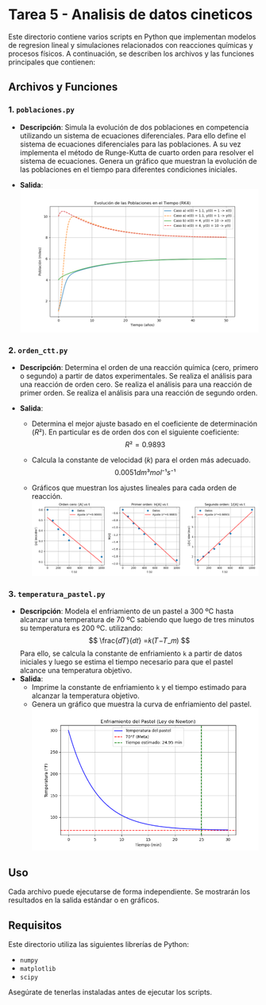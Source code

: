 # Tarea 5 - Analisis de datos cineticos

Este directorio contiene varios scripts en Python que implementan modelos de regresion lineal y simulaciones relacionados con reacciones químicas y procesos físicos. A continuación, se describen los archivos y las funciones principales que contienen:

## Archivos y Funciones

### 1. `poblaciones.py`
- **Descripción**: Simula la evolución de dos poblaciones en competencia utilizando un sistema de ecuaciones diferenciales. Para ello define el sistema de ecuaciones diferenciales para las poblaciones. A su vez implementa el método de Runge-Kutta de cuarto orden para resolver el sistema de ecuaciones. Genera un gráfico que muestran la evolución de las poblaciones en el tiempo para diferentes condiciones iniciales.

- **Salida**:
![Gráfico de EDO](poblaciones.png)

### 2. `orden_ctt.py`
- **Descripción**: Determina el orden de una reacción química (cero, primero o segundo) a partir de datos experimentales. Se realiza el análisis para una reacción de orden cero. Se realiza el análisis para una reacción de primer orden. Se realiza el análisis para una reacción de segundo orden.

- **Salida**: 
  - Determina el mejor ajuste basado en el coeficiente de determinación ($R²$). En particular es de orden dos con el siguiente coeficiente:
  $$
  R² = 0.9893
  $$

  - Calcula la constante de velocidad ($k$) para el orden más adecuado.
  $$
  0.0051 dm³ mol⁻¹ s⁻¹
  $$
  - Gráficos que muestran los ajustes lineales para cada orden de reacción.
  ![Gráfico de EDO](ajuste.png)

### 3. `temperatura_pastel.py`
- **Descripción**: Modela el enfriamiento de un pastel a 300 ºC hasta alcanzar una temperatura de 70 ºC sabiendo que luego de tres minutos su temperatura es 200 ºC. utilizando:
$$
\frac{𝑑𝑇}{𝑑𝑡} =𝑘(𝑇−𝑇_𝑚)
$$
Para ello, se calcula la constante de enfriamiento `k` a partir de datos iniciales y luego se estima el tiempo necesario para que el pastel alcance una temperatura objetivo.
- **Salida**: 
  - Imprime la constante de enfriamiento `k` y el tiempo estimado para alcanzar la temperatura objetivo.
  - Genera un gráfico que muestra la curva de enfriamiento del pastel.
   ![Gráfico de EDO](tiempo_pastel.png)

## Uso
Cada archivo puede ejecutarse de forma independiente. Se mostrarán los resultados en la salida estándar o en gráficos.

## Requisitos
Este directorio utiliza las siguientes librerías de Python:
- `numpy`
- `matplotlib`
- `scipy`

Asegúrate de tenerlas instaladas antes de ejecutar los scripts.